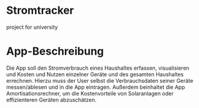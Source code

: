 # Stromtracker
project for university

# App-Beschreibung
Die App soll den Stromverbrauch eines Haushaltes erfassen, visualisieren und Kosten und Nutzen einzelner Geräte und des gesamten Haushaltes errechnen. Hierzu muss der User selbst die Verbrauchsdaten seiner Geräte messen/ablesen und in die App eintragen. Außerdem beinhaltet die App Amortisationsrechner, um die Kostenvorteile von Solaranlagen oder effizienteren Geräten abzuschätzen.
